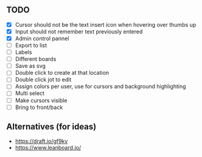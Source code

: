 ## TODO

- [X] Cursor should not be the text insert icon when hovering over thumbs up
- [X] Input should not remember text previously entered
- [X] Admin control pannel
- [ ] Export to list
- [ ] Labels
- [ ] Different boards
- [ ] Save as svg
- [ ] Double click to create at that location
- [ ] Double click jot to edit
- [ ] Assign colors per user, use for cursors and background highlighting 
- [ ] Multi select
- [ ] Make cursors visible
- [ ] Bring to front/back

## Alternatives (for ideas)

* https://draft.io/gf9kv
* https://www.leanboard.io/
